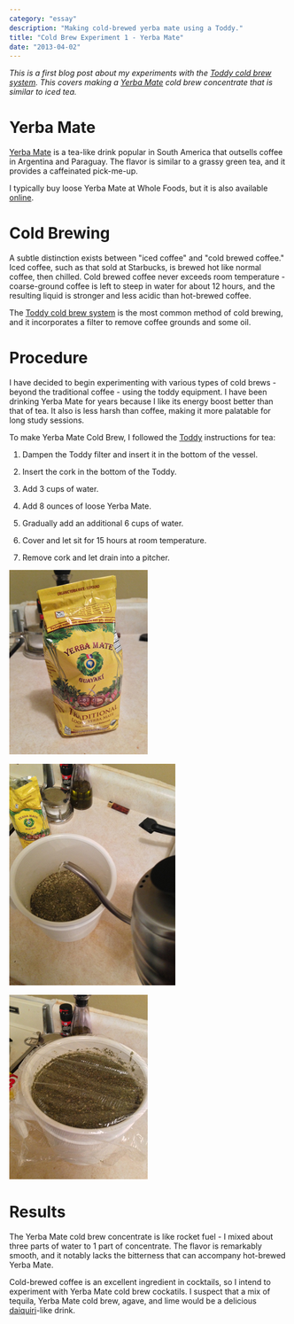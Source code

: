 ```yaml
---
category: "essay"
description: "Making cold-brewed yerba mate using a Toddy."
title: "Cold Brew Experiment 1 - Yerba Mate"
date: "2013-04-02"
---
```

*This is a first blog post about my experiments with the [Toddy cold brew system](http://www.amazon.com/gp/product/B0006H0JVW/ref=as_li_qf_sp_asin_tl?ie=UTF8&camp=1789&creative=9325&creativeASIN=B0006H0JVW&linkCode=as2&tag=sagacionlook-20). This covers making a [Yerba Mate](http://en.wikipedia.org/wiki/Yerba_mate) cold brew concentrate that is similar to iced tea.*

# Yerba Mate
[Yerba Mate](http://en.wikipedia.org/wiki/Yerba_mate) is a tea-like drink popular in South America that outsells coffee in Argentina and Paraguay. The flavor is similar to a grassy green tea, and it provides a caffeinated pick-me-up. 

I typically buy loose Yerba Mate at Whole Foods, but it is also available [online](http://www.amazon.com/gp/product/B001TNXSZG/ref=as_li_qf_sp_asin_tl?ie=UTF8&camp=1789&creative=9325&creativeASIN=B001TNXSZG&linkCode=as2&tag=sagacionlook-20). 

# Cold Brewing

A subtle distinction exists between "iced coffee" and "cold brewed coffee." Iced coffee, such as that sold at Starbucks, is brewed hot like normal coffee, then chilled. Cold brewed coffee never exceeds room temperature - coarse-ground coffee is left to steep in water for about 12 hours, and the resulting liquid is stronger and less acidic than hot-brewed coffee. 

The [Toddy cold brew system](http://www.amazon.com/gp/product/B0006H0JVW/ref=as_li_qf_sp_asin_tl?ie=UTF8&camp=1789&creative=9325&creativeASIN=B0006H0JVW&linkCode=as2&tag=sagacionlook-20) is the most common method of cold brewing, and it incorporates a filter to remove coffee grounds and some oil. 

# Procedure

I have decided to begin experimenting with various types of cold brews - beyond the traditional coffee - using the toddy equipment. I have been drinking Yerba Mate for years because I like its energy boost better than that of tea. It also is less harsh than coffee, making it more palatable for long study sessions. 

To make Yerba Mate Cold Brew, I followed the [Toddy](http://www.toddycafe.com/customerservice/instructions.php#tea) instructions for tea:

1. Dampen the Toddy filter and insert it in the bottom of the vessel.

2. Insert the cork in the bottom of the Toddy.

3. Add 3 cups of water.

4. Add 8 ounces of loose Yerba Mate.

4. Gradually add an additional 6 cups of water. 

5. Cover and let sit for 15 hours at room temperature. 

6. Remove cork and let drain into a pitcher. 

<a href="/images/yerbamate/2.jpg"><img class="cleared" src="/images/yerbamate/2_small.jpg" alt="Yerba Mate" /></a>

<a href="/images/yerbamate/1.jpg"><img class="cleared" src="/images/yerbamate/1_small.jpg" alt="Yerba Mate" /></a>

<a href="/images/yerbamate/3.jpg"><img class="cleared" src="/images/yerbamate/3_small.jpg" alt="Yerba Mate" /></a>

# Results

The Yerba Mate cold brew concentrate is like rocket fuel - I mixed about three parts of water to 1 part of concentrate. The flavor is remarkably smooth, and it notably lacks the bitterness that can accompany hot-brewed Yerba Mate. 

Cold-brewed coffee is an excellent ingredient in cocktails, so I intend to experiment with Yerba Mate cold brew cockatils. I suspect that a mix of tequila, Yerba Mate cold brew, agave, and lime would be a delicious [daiquiri](http://en.wikipedia.org/wiki/Daiquiri)-like drink.   
